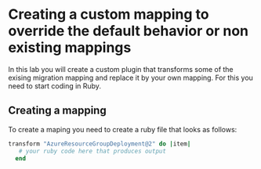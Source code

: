 # Creating a custom mapping to override the default behavior or non existing mappings
In this lab you will create a custom plugin that transforms some of the exising migration mapping and replace it by your own mapping. 
For this you need to start coding  in Ruby.

## Creating a mapping
To create a maping you need to create a ruby file that looks as follows:
``` ruby
transform "AzureResourceGroupDeployment@2" do |item|
   # your ruby code here that produces output
  end
